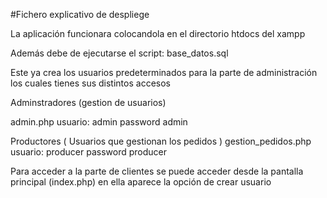#Fichero explicativo de despliege

La aplicación  funcionara colocandola en el directorio htdocs del xampp
 
Además debe de ejecutarse el script: base_datos.sql

Este ya crea los usuarios predeterminados para la parte de administración
los cuales tienes sus distintos accesos

Adminstradores (gestion de usuarios)

admin.php usuario: admin password admin 

Productores ( Usuarios que gestionan los pedidos )
gestion_pedidos.php usuario: producer password producer

Para acceder a la parte de clientes se puede acceder desde la pantalla principal (index.php)
en ella aparece la opción de crear usuario 

